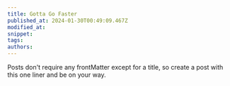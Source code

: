 ```yaml
---
title: Gotta Go Faster
published_at: 2024-01-30T00:49:09.467Z
modified_at: 
snippet: 
tags: 
authors: 
---
```

Posts don't require any frontMatter except for a title, so create a post with this one liner and be on your way.
